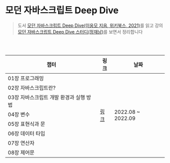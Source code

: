 # 모던 자바스크립트 Deep Dive

> 도서 [모던 자바스크립트 Deep Dive(이웅모 지음, 위키북스, 2021)](http://www.yes24.com/Product/Goods/92742567)를 읽고 강의 [모던 자바스크립트 Deep Dive 스터디(정재남)](https://www.youtube.com/playlist?list=PLjQV3hketAJnP_ceUiPCc8GnNQ0REpCqr)를 보면서 정리합니다

<br />
<br />

<table>
    <thead>
        <tr>
            <th>챕터</th>
            <th>링크</th>
            <th>날짜</th>
        </tr>
    </thead>
    <tbody>
        <tr>
            <td>01장 프로그래밍</td>
            <td rowspan=8><a href="https://www.notion.so/Deep-Dive-1-8-5a9df2d65ea64f4eb851d75b43e464f6">링크</a></td>
            <td rowspan=8>2022.08 ~ 2022.09</td>
        </tr>
        <tr>
            <td>02장 자바스크립트란?</td>
        </tr>
        <tr>
            <td>03장 자바스크립트 개발 환경과 실행 방법</td>
        </tr>
        <tr>
            <td>04장 변수</td>
        </tr>
         <tr>
            <td>05장 표현식과 문</td>
        </tr>
         <tr>
            <td>06장 데이터 타입</td>
        </tr>
         <tr>
            <td>07장 연산자</td>
        </tr>
         <tr>
            <td>08장 제어문</td>
        </tr>
    </tbody>
</table>

<br />
<br />